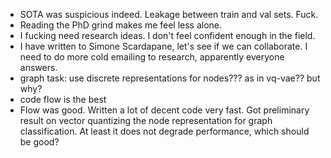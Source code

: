 * SOTA was suspicious indeed. Leakage between train and val sets. Fuck.
* Reading the PhD grind makes me feel less alone.
* I fucking need research ideas. I don't feel confident enough in the field. 
* I have written to Simone Scardapane, let's see if we can collaborate. I need to do more cold emailing to research, apparently everyone answers.
* graph task: use discrete representations for nodes??? as in vq-vae?? but why?
* code flow is the best
* Flow was good. Written a lot of decent code very fast. Got preliminary result on vector quantizing the node representation for graph classification. At least it does not degrade performance, which should be good?